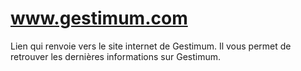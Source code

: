 # www.gestimum.com
Lien qui renvoie vers le site internet de Gestimum. Il vous permet de 
 retrouver les dernières informations sur Gestimum.


